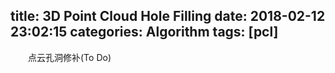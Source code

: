 title: 3D Point Cloud Hole Filling
date: 2018-02-12 23:02:15
categories: Algorithm
tags: [pcl]
---

　　点云孔洞修补(To Do)

<!--more-->